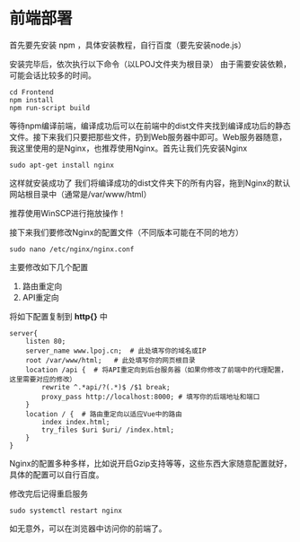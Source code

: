 # 前端部署

首先要先安装 npm ，具体安装教程，自行百度（要先安装node.js）

安装完毕后，依次执行以下命令（以LPOJ文件夹为根目录）
由于需要安装依赖，可能会话比较多的时间。

```
cd Frontend
npm install
npm run-script build
```

等待npm编译前端，编译成功后可以在前端中的dist文件夹找到编译成功后的静态文件。接下来我们只要把那些文件，扔到Web服务器中即可。Web服务器随意，我这里使用的是Nginx，也推荐使用Nginx。首先让我们先安装Nginx

```
sudo apt-get install nginx
```
这样就安装成功了
我们将编译成功的dist文件夹下的所有内容，拖到Nginx的默认网站根目录中（通常是/var/www/html）

推荐使用WinSCP进行拖放操作！

接下来我们要修改Nginx的配置文件（不同版本可能在不同的地方）
```
sudo nano /etc/nginx/nginx.conf
```

主要修改如下几个配置

1. 路由重定向
2. API重定向


将如下配置复制到 **http{}** 中
```
server{
    listen 80;
    server_name www.lpoj.cn;  # 此处填写你的域名或IP
    root /var/www/html;   # 此处填写你的网页根目录
    location /api {  # 将API重定向到后台服务器（如果你修改了前端中的代理配置，这里需要对应的修改）
        rewrite ^.*api/?(.*)$ /$1 break;
        proxy_pass http://localhost:8000; # 填写你的后端地址和端口
    }
    location / {  # 路由重定向以适应Vue中的路由
        index index.html;
        try_files $uri $uri/ /index.html;
    }
}
```

Nginx的配置多种多样，比如说开启Gzip支持等等，这些东西大家随意配置就好，具体的配置可以自行百度。

修改完后记得重启服务
```
sudo systemctl restart nginx
```

如无意外，可以在浏览器中访问你的前端了。